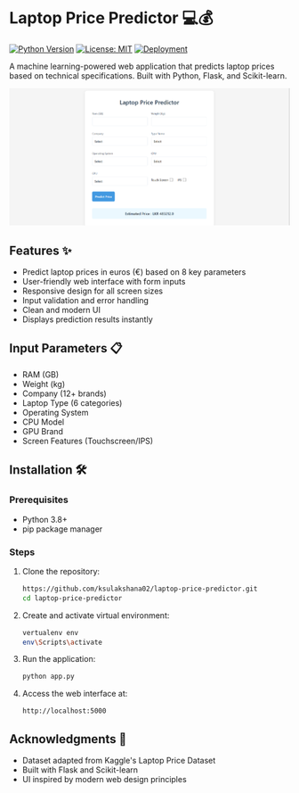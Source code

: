 # Laptop Price Predictor 💻💰

[![Python Version](https://img.shields.io/badge/python-3.8%2B-blue.svg)](https://www.python.org/)
[![License: MIT](https://img.shields.io/badge/License-MIT-yellow.svg)](https://opensource.org/licenses/MIT)
[![Deployment](https://img.shields.io/badge/deployed%20on-Render-5f63f4.svg)](https://render.com)

A machine learning-powered web application that predicts laptop prices based on technical specifications. Built with Python, Flask, and Scikit-learn.

![Demo Screenshot](/website/Capture.PNG)

## Features ✨
- Predict laptop prices in euros (€) based on 8 key parameters
- User-friendly web interface with form inputs
- Responsive design for all screen sizes
- Input validation and error handling
- Clean and modern UI
- Displays prediction results instantly

## Input Parameters 📋
- RAM (GB)
- Weight (kg)
- Company (12+ brands)
- Laptop Type (6 categories)
- Operating System
- CPU Model
- GPU Brand
- Screen Features (Touchscreen/IPS)

## Installation 🛠️

### Prerequisites
- Python 3.8+
- pip package manager

### Steps
1. Clone the repository:
   ```bash
   https://github.com/ksulakshana02/laptop-price-predictor.git
   cd laptop-price-predictor
   ```
   
2. Create and activate virtual environment:
   ```bash
   vertualenv env
   env\Scripts\activate
   ```
3. Run the application:
   ```bash
   python app.py
   ```

4. Access the web interface at:
   ```bash
   http://localhost:5000
   ```

## Acknowledgments 🙏
- Dataset adapted from Kaggle's Laptop Price Dataset
- Built with Flask and Scikit-learn
- UI inspired by modern web design principles






   
